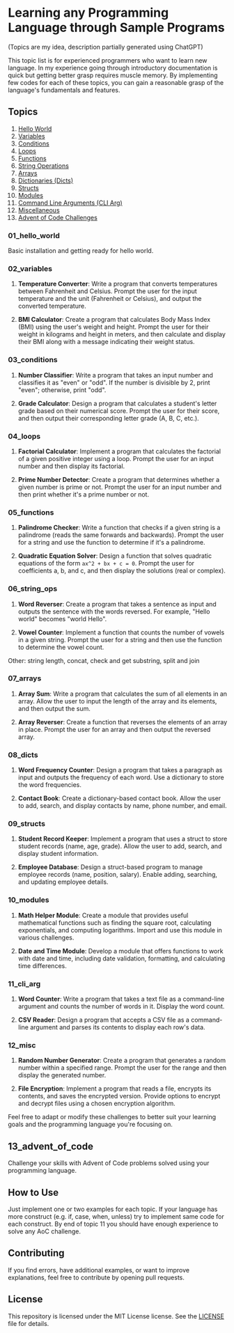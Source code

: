 # Learning any Programming Language through Sample Programs
(Topics are my idea, description partially generated using ChatGPT)

This topic list is for experienced programmers who want to learn new language. In my experience going through introductory documentation is quick but getting better grasp requires muscle memory. By implementing few codes for each of these topics, you can gain a reasonable grasp of the language's fundamentals and features.

## Topics

1. [Hello World](#01_hello_world)
2. [Variables](#02_variables)
3. [Conditions](#03_conditions)
4. [Loops](#04_loops)
5. [Functions](#05_functions)
6. [String Operations](#06_string_ops)
7. [Arrays](#07_arrays)
8. [Dictionaries (Dicts)](#08_dicts)
9. [Structs](#09_structs)
10. [Modules](#10_modules)
11. [Command Line Arguments (CLI Arg)](#11_cli_arg)
12. [Miscellaneous](#12_misc)
13. [Advent of Code Challenges](#13_advent_of_code)

### 01_hello_world
Basic installation and getting ready for hello world.

### 02_variables

1. **Temperature Converter**: Write a program that converts temperatures between Fahrenheit and Celsius. Prompt the user for the input temperature and the unit (Fahrenheit or Celsius), and output the converted temperature.

2. **BMI Calculator**: Create a program that calculates Body Mass Index (BMI) using the user's weight and height. Prompt the user for their weight in kilograms and height in meters, and then calculate and display their BMI along with a message indicating their weight status.

### 03_conditions

1. **Number Classifier**: Write a program that takes an input number and classifies it as "even" or "odd". If the number is divisible by 2, print "even"; otherwise, print "odd".

2. **Grade Calculator**: Design a program that calculates a student's letter grade based on their numerical score. Prompt the user for their score, and then output their corresponding letter grade (A, B, C, etc.).

### 04_loops

1. **Factorial Calculator**: Implement a program that calculates the factorial of a given positive integer using a loop. Prompt the user for an input number and then display its factorial.

2. **Prime Number Detector**: Create a program that determines whether a given number is prime or not. Prompt the user for an input number and then print whether it's a prime number or not.

### 05_functions

1. **Palindrome Checker**: Write a function that checks if a given string is a palindrome (reads the same forwards and backwards). Prompt the user for a string and use the function to determine if it's a palindrome.

2. **Quadratic Equation Solver**: Design a function that solves quadratic equations of the form `ax^2 + bx + c = 0`. Prompt the user for coefficients a, b, and c, and then display the solutions (real or complex).

### 06_string_ops

1. **Word Reverser**: Create a program that takes a sentence as input and outputs the sentence with the words reversed. For example, "Hello world" becomes "world Hello".

2. **Vowel Counter**: Implement a function that counts the number of vowels in a given string. Prompt the user for a string and then use the function to determine the vowel count.

Other: string length, concat, check and get substring, split and join

### 07_arrays

1. **Array Sum**: Write a program that calculates the sum of all elements in an array. Allow the user to input the length of the array and its elements, and then output the sum.

2. **Array Reverser**: Create a function that reverses the elements of an array in place. Prompt the user for an array and then output the reversed array.

### 08_dicts

1. **Word Frequency Counter**: Design a program that takes a paragraph as input and outputs the frequency of each word. Use a dictionary to store the word frequencies.

2. **Contact Book**: Create a dictionary-based contact book. Allow the user to add, search, and display contacts by name, phone number, and email.

### 09_structs

1. **Student Record Keeper**: Implement a program that uses a struct to store student records (name, age, grade). Allow the user to add, search, and display student information.

2. **Employee Database**: Design a struct-based program to manage employee records (name, position, salary). Enable adding, searching, and updating employee details.

### 10_modules

1. **Math Helper Module**: Create a module that provides useful mathematical functions such as finding the square root, calculating exponentials, and computing logarithms. Import and use this module in various challenges.

2. **Date and Time Module**: Develop a module that offers functions to work with date and time, including date validation, formatting, and calculating time differences.

### 11_cli_arg

1. **Word Counter**: Write a program that takes a text file as a command-line argument and counts the number of words in it. Display the word count.

2. **CSV Reader**: Design a program that accepts a CSV file as a command-line argument and parses its contents to display each row's data.

### 12_misc

1. **Random Number Generator**: Create a program that generates a random number within a specified range. Prompt the user for the range and then display the generated number.

2. **File Encryption**: Implement a program that reads a file, encrypts its contents, and saves the encrypted version. Provide options to encrypt and decrypt files using a chosen encryption algorithm.

Feel free to adapt or modify these challenges to better suit your learning goals and the programming language you're focusing on.

## 13_advent_of_code

Challenge your skills with Advent of Code problems solved using your programming language.

## How to Use

Just implement one or two examples for each topic. If your language has more construct (e.g. if, case, when, unless) try to implement same code for each construct. By end of topic 11 you should have enough experience to solve any AoC challenge.

## Contributing

If you find errors, have additional examples, or want to improve explanations, feel free to contribute by opening pull requests.

## License

This repository is licensed under the MIT License license. See the [LICENSE](LICENSE) file for details.

